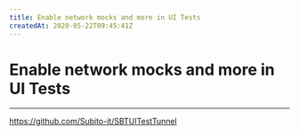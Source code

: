 ```yaml
---
title: Enable network mocks and more in UI Tests
createdAt: 2020-05-22T09:45:41Z
---
```


# Enable network mocks and more in UI Tests

---

https://github.com/Subito-it/SBTUITestTunnel
